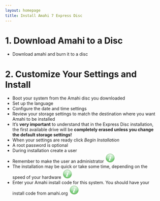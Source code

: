 ```yaml
---
layout: homepage
title: Install Amahi 7 Express Disc
---
```

# 1. Download Amahi to a Disc
* Download amahi and burn it to a disc
# 2. Customize Your Settings and Install
* Boot your system from the Amahi disc you downloaded
* Set up the language
* Configure the date and time settings
* Review your storage settings to match the destination where you want Amahi to be installed
* It’s **very important** to understand that in the Express Disc installation, the first available drive will be **completely erased unless you change the default storage settings!**
* When your settings are ready click _Begin Installation_
* A root password is optional
* During installation create a user 
* Remember to make the user an administrator ![](static/images/tip.png)
* The installation may be quick or take some time, depending on the speed of your hardware ![](static/images/tip.png)
* Enter your Amahi install code for this system. You should have your install code from amahi.org ![](static/images/tip.png)
